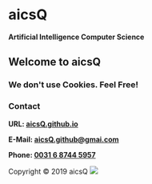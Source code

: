 <head>
  <link rel="shortcut icon" href="/aicsQ%20favicon.ico">
</head>

# aicsQ

**Artificial Intelligence Computer Science**

## Welcome to aicsQ

### We don't use Cookies. Feel Free!

### Contact

**URL: [aicsQ.github.io](https://aicsq.github.io)**

**E-Mail: [aicsQ.github@gmai.com](https://aicsq.github@gmai.com)**

**Phone: [0031 6 8744 5957](tel:0031687445957)**

Copyright © 2019 aicsQ <img src="https://aicsq.github.io/aicsQ 50.png">
